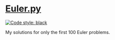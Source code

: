 # [Euler.py](https://github.com/Achxy/EulerSolutions)
[![Code style: black](https://img.shields.io/badge/code%20style-black-000000.svg)](https://github.com/psf/black)

My solutions for only the first 100 Euler problems.
